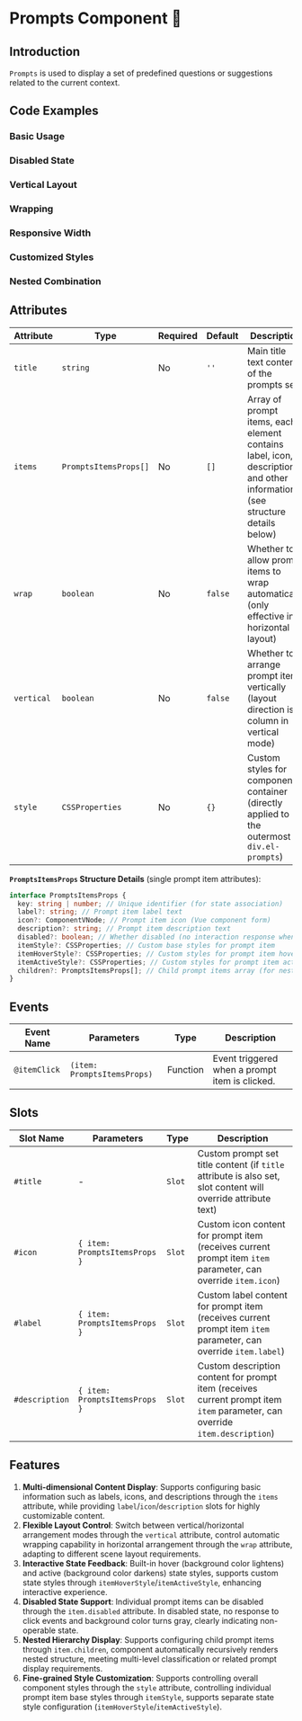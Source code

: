 # Prompts Component 🎁

## Introduction

`Prompts` is used to display a set of predefined questions or suggestions related to the current context.

## Code Examples

### Basic Usage

<demo src="./demos/base.vue"></demo>

### Disabled State

<demo src="./demos/disabled.vue"></demo>

### Vertical Layout

<demo src="./demos/vertical.vue"></demo>

### Wrapping

<demo src="./demos/wrap.vue"></demo>

### Responsive Width

<demo src="./demos/responsive.vue"></demo>

### Customized Styles

<demo src="./demos/customized.vue"></demo>

### Nested Combination

<demo src="./demos/nested.vue"></demo>

## Attributes

| Attribute | Type | Required | Default | Description |
| --------- | ---- | -------- | ------- | ----------- |
| `title` | `string` | No | `''` | Main title text content of the prompts set |
| `items` | `PromptsItemsProps[]` | No | `[]` | Array of prompt items, each element contains label, icon, description and other information (see structure details below) |
| `wrap` | `boolean` | No | `false` | Whether to allow prompt items to wrap automatically (only effective in horizontal layout) |
| `vertical` | `boolean` | No | `false` | Whether to arrange prompt items vertically (layout direction is column in vertical mode) |
| `style` | `CSSProperties` | No | `{}` | Custom styles for component container (directly applied to the outermost `div.el-prompts`) |

**`PromptsItemsProps` Structure Details** (single prompt item attributes):

```typescript
interface PromptsItemsProps {
  key: string | number; // Unique identifier (for state association)
  label?: string; // Prompt item label text
  icon?: ComponentVNode; // Prompt item icon (Vue component form)
  description?: string; // Prompt item description text
  disabled?: boolean; // Whether disabled (no interaction response when disabled)
  itemStyle?: CSSProperties; // Custom base styles for prompt item
  itemHoverStyle?: CSSProperties; // Custom styles for prompt item hover state
  itemActiveStyle?: CSSProperties; // Custom styles for prompt item active state
  children?: PromptsItemsProps[]; // Child prompt items array (for nested display)
}
```

## Events

| Event Name | Parameters | Type | Description |
| ---------- | ---------- | ---- | ----------- |
| `@itemClick` | `(item: PromptsItemsProps)` | Function | Event triggered when a prompt item is clicked. |

## Slots

| Slot Name | Parameters | Type | Description |
| --------- | ---------- | ---- | ----------- |
| `#title` | - | `Slot` | Custom prompt set title content (if `title` attribute is also set, slot content will override attribute text) |
| `#icon` | `{ item: PromptsItemsProps }` | `Slot` | Custom icon content for prompt item (receives current prompt item `item` parameter, can override `item.icon`) |
| `#label` | `{ item: PromptsItemsProps }` | `Slot` | Custom label content for prompt item (receives current prompt item `item` parameter, can override `item.label`) |
| `#description` | `{ item: PromptsItemsProps }` | `Slot` | Custom description content for prompt item (receives current prompt item `item` parameter, can override `item.description`) |

## Features

1. **Multi-dimensional Content Display**: Supports configuring basic information such as labels, icons, and descriptions through the `items` attribute, while providing `label`/`icon`/`description` slots for highly customizable content.
2. **Flexible Layout Control**: Switch between vertical/horizontal arrangement modes through the `vertical` attribute, control automatic wrapping capability in horizontal arrangement through the `wrap` attribute, adapting to different scene layout requirements.
3. **Interactive State Feedback**: Built-in hover (background color lightens) and active (background color darkens) state styles, supports custom state styles through `itemHoverStyle`/`itemActiveStyle`, enhancing interactive experience.
4. **Disabled State Support**: Individual prompt items can be disabled through the `item.disabled` attribute. In disabled state, no response to click events and background color turns gray, clearly indicating non-operable state.
5. **Nested Hierarchy Display**: Supports configuring child prompt items through `item.children`, component automatically recursively renders nested structure, meeting multi-level classification or related prompt display requirements.
6. **Fine-grained Style Customization**: Supports controlling overall component styles through the `style` attribute, controlling individual prompt item base styles through `itemStyle`, supports separate state style configuration (`itemHoverStyle`/`itemActiveStyle`).
